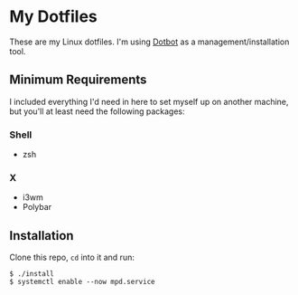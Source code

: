 # My Dotfiles
These are my Linux dotfiles. I'm using [Dotbot](https://github.com/anishathalye/dotbot) as a management/installation tool.

## Minimum Requirements
I included everything I'd need in here to set myself up on another machine, but you'll at least need the following packages:
### Shell
  - zsh
### X
  - i3wm
  - Polybar

## Installation
Clone this repo, `cd` into it and run:
```
$ ./install
$ systemctl enable --now mpd.service
```
